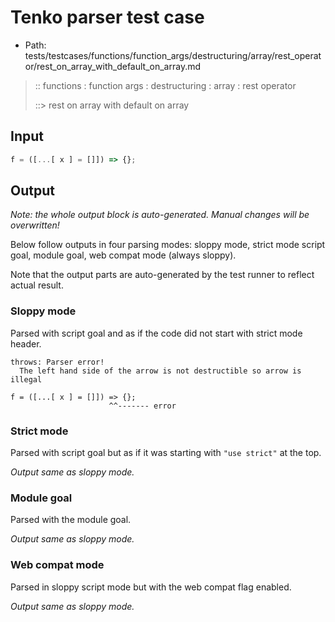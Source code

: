 # Tenko parser test case

- Path: tests/testcases/functions/function_args/destructuring/array/rest_operator/rest_on_array_with_default_on_array.md

> :: functions : function args : destructuring : array : rest operator
>
> ::> rest on array with default on array

## Input

`````js
f = ([...[ x ] = []]) => {};
`````

## Output

_Note: the whole output block is auto-generated. Manual changes will be overwritten!_

Below follow outputs in four parsing modes: sloppy mode, strict mode script goal, module goal, web compat mode (always sloppy).

Note that the output parts are auto-generated by the test runner to reflect actual result.

### Sloppy mode

Parsed with script goal and as if the code did not start with strict mode header.

`````
throws: Parser error!
  The left hand side of the arrow is not destructible so arrow is illegal

f = ([...[ x ] = []]) => {};
                      ^^------- error
`````

### Strict mode

Parsed with script goal but as if it was starting with `"use strict"` at the top.

_Output same as sloppy mode._

### Module goal

Parsed with the module goal.

_Output same as sloppy mode._

### Web compat mode

Parsed in sloppy script mode but with the web compat flag enabled.

_Output same as sloppy mode._
